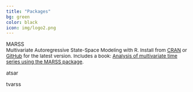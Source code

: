 ```yaml
---
title: "Packages"
bg: green
color: black
icon: img/logo2.png
---
```


<div id="pkgscontainer">
<p id="pkgsbox">
MARSS<br>
<span style="font-size: 10pt">Multivariate Autoregressive State-Space Modeling with R. Install from <a href="https://cran.r-project.org/web/packages/MARSS/index.html">CRAN</a> or <a href="https://github.com/nwfsc-timeseries/MARSS">GitHub</a> for the latest version.  Includes a book: <a href="https://cran.r-project.org/web/packages/MARSS/vignettes/UserGuide.pdf">Analysis of multivariate time series using the MARSS package</a>.</span></p>
<p id="pkgsbox">atsar</p>
<p id="pkgsbox">tvarss</p>
</div>
